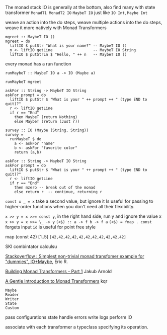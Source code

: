 The monad stack IO is generally at the bottom, also find many with state transformer
`MonadT1 MonadT2 IO`
`MaybeT IO` just like `IO Int`, `Maybe Int`

weave an action into the do steps, weave multiple actions into the do steps, weave it more natively with Monad Transformers

```
mgreet :: MaybeT IO ()
mgreet = do
  liftIO $ putStr "What is your name?" -- MaybeT IO ()
  n <- liftIO getLine                  -- MaybeT IO String
  liftIO $ putStrLn $ "Hello, " ++ n   -- MaybeT IO ()
```

every monad has a run function

`runMaybeT :: MaybeT IO a -> IO (Maybe a)`

`runMaybeT mgreet`

```
askFor :: String -> MaybeT IO String
askFor prompt = do
  liftIO $ putStr $ "What is your " ++ prompt ++ " (type END to quit)?"
  r <- liftIO getLine
  if r == "End"
    then MaybeT (return Nothing)
    else MaybeT (return (Just r))
    
survey :: IO (Maybe (String, String))
survey = 
  runMaybeT $ do 
    a <- askFor "name"
    b <- askFor "favorite color"
    return (a,b)
```


```
askFor :: String -> MaybeT IO String
askFor prompt = do
  liftIO $ putStr $ "What is your " ++ prompt ++ " (type END to quit)?"
  r <- liftIO getLine
  if r == "End"
    then mzero -- break out of the monad
    else return r  -- continue, returning r
```

`const x _ = x` take a second value, but ignore it
Is useful for passing to higher-order functions when you don't need all their flexibility.

`x >> y = x >>= const y`, in the right hand side, run y and ignore the value x
`x >> y = x >>= \_ -> y`
`(<$) :: a -> f b -> f a`
`(<$) = fmap . const` forgets input
`id` is useful for point free style

map (const 42) [1..5] `[42,42,42,42,42,42,42,42,42,42,42]`

SKI combintator calculsu

[Stackoverflow : Simplest non-trivial monad transfomer example for "dummies", IO+Maybe](http://stackoverflow.com/a/32582127), Eric R.

[Building Monad Transformers - Part 1](http://blog.jakubarnold.cz/2014/07/22/building-monad-transformers-part-1.html) Jakub Arnold

[A Gentle Introduction to Monad Transformers](https://github.com/kqr/gists/blob/master/articles/gentle-introduction-monad-transformers.md) kqr


```
Maybe
Reader
Writer
State
Custom
```

pass configurations
state
handle errors
write logs
perform IO

associate with each transformer a typeclass specifying its operation.